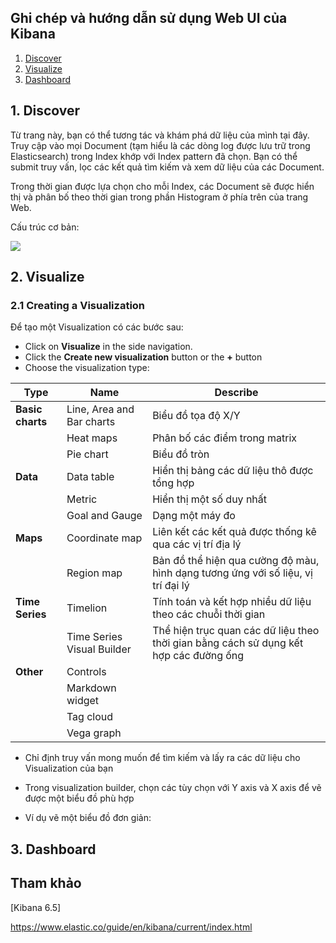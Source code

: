 ## Ghi chép và hướng dẫn sử dụng Web UI của Kibana

1. [Discover](#discover) 
2. [Visualize](#visualize)
3. [Dashboard](#dashboard)


<a name="discover"></a>
## 1. Discover

Từ trang này, bạn có thể tương tác và khám phá dữ liệu của mình tại đây. Truy cập vào mọi Document (tạm hiểu là các dòng log được lưu trữ trong Elasticsearch) trong Index khớp với Index pattern đã chọn. Bạn có thể submit truy vấn, lọc các kết quả tìm kiếm và xem dữ liệu của các Document. 

Trong thời gian được lựa chọn cho mỗi Index, các Document sẽ được hiển thị và phân bố theo thời gian trong phần Histogram ở phía trên của trang Web.

Cấu trúc cơ bản:

<img src="2.png">



<a name="visualize"></a>
## 2. Visualize

### 2.1 Creating a Visualization

Để tạo một Visualization có các bước sau:

* Click on **Visualize** in the side navigation.
* Click the **Create new visualization** button or the **+** button
* Choose the visualization type:

|Type| Name| Describe |
|----|-----|----------|
|**Basic charts**| Line, Area and Bar charts| Biểu đồ tọa độ X/Y|
||Heat maps| Phân bố các điểm trong matrix|
||Pie chart| Biểu đồ tròn
|**Data**| Data table| Hiển thị bảng các dữ liệu thô được tổng hợp|
||Metric| Hiển thị một số duy nhất|
||Goal and Gauge| Dạng một máy đo|
|**Maps**| Coordinate map| Liên kết các kết quả được thống kê qua các vị trí địa lý|
||Region map| Bản đồ thể hiện qua cường độ màu, hình dạng tương ứng với số liệu, vị trí đại lý|
|**Time Series**| Timelion| Tính toán và kết hợp nhiều dữ liệu theo các chuỗi thời gian|
||Time Series Visual Builder| Thể hiện trục quan các dữ liệu theo thời gian bằng cách sử dụng kết hợp các đường ống|
|**Other**| Controls| |
||Markdown widget||
||Tag cloud||
|| Vega graph||

* Chỉ định truy vấn mong muốn để tìm kiếm và lấy ra các dữ liệu cho Visualization của bạn
* Trong visualization builder, chọn các tùy chọn với Y axis và X axis để vẽ được một biểu đồ phù hợp


* Ví dụ vẽ một biểu đồ đơn giản:

<a name="dashboard"></a>
## 3. Dashboard



## Tham khảo

[Kibana 6.5]

https://www.elastic.co/guide/en/kibana/current/index.html 